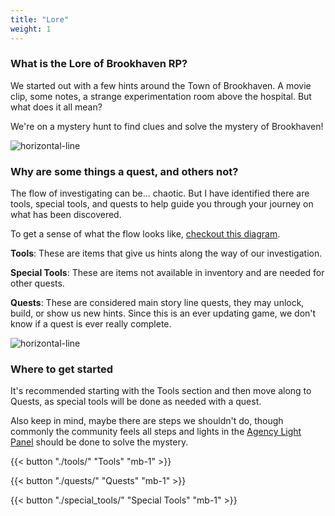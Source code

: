 ```yaml
---
title: "Lore"
weight: 1
--- 
```

### What is the Lore of Brookhaven RP?

We started out with a few hints around the Town of Brookhaven. A movie clip, some notes, a strange experimentation room above the hospital. But what does it all mean?

We're on a mystery hunt to find clues and solve the mystery of Brookhaven!


![horizontal-line](/images/green-line.png)

### Why are some things a quest, and others not?

The flow of investigating can be... chaotic. But I have identified there are tools, special tools, and quests to help guide you through your journey on what has been discovered.

To get a sense of what the flow looks like, [checkout this diagram](../../mermaid/steps_flow).


**Tools**: These are items that give us hints along the way of our investigation.

**Special Tools**: These are items not available in inventory and are needed for other quests.

**Quests**: These are considered main story line quests, they may unlock, build, or show us new hints. Since this is an ever updating game, we don't know if a quest is ever really complete. 

![horizontal-line](/images/green-line.png)

### Where to get started

It's recommended starting with the Tools section and then move along to Quests, as special tools will be done as needed with a quest.

Also keep in mind, maybe there are steps we shouldn't do, though commonly the community feels all steps and lights in the [Agency Light Panel](../../casebook/light_panel) should be done to solve the mystery.

{{< button "./tools/" "Tools" "mb-1" >}}

{{< button "./quests/" "Quests" "mb-1" >}}

{{< button "./special_tools/" "Special Tools" "mb-1" >}}

